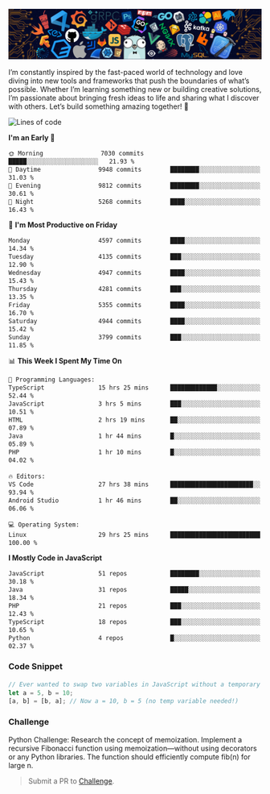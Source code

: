 ![](https://github.com/0x3EF8/0x3EF8/raw/main/images/header_.png)

I’m constantly inspired by the fast-paced world of technology and love diving into new tools and frameworks that push the boundaries of what’s possible. Whether I’m learning something new or building creative solutions, I’m passionate about bringing fresh ideas to life and sharing what I discover with others. Let’s build something amazing together! 🚀

<!--START_SECTION:header-->
![Lines of code](https://img.shields.io/badge/From%20Hello%20World%20I%27ve%20Written-23.1%20million%20lines%20of%20code-blue)

**I'm an Early 🐤** 

```text
🌞 Morning                7030 commits        █████░░░░░░░░░░░░░░░░░░░░   21.93 % 
🌆 Daytime                9948 commits        ████████░░░░░░░░░░░░░░░░░   31.03 % 
🌃 Evening                9812 commits        ████████░░░░░░░░░░░░░░░░░   30.61 % 
🌙 Night                  5268 commits        ████░░░░░░░░░░░░░░░░░░░░░   16.43 % 
```
📅 **I'm Most Productive on Friday** 

```text
Monday                   4597 commits        ████░░░░░░░░░░░░░░░░░░░░░   14.34 % 
Tuesday                  4135 commits        ███░░░░░░░░░░░░░░░░░░░░░░   12.90 % 
Wednesday                4947 commits        ████░░░░░░░░░░░░░░░░░░░░░   15.43 % 
Thursday                 4281 commits        ███░░░░░░░░░░░░░░░░░░░░░░   13.35 % 
Friday                   5355 commits        ████░░░░░░░░░░░░░░░░░░░░░   16.70 % 
Saturday                 4944 commits        ████░░░░░░░░░░░░░░░░░░░░░   15.42 % 
Sunday                   3799 commits        ███░░░░░░░░░░░░░░░░░░░░░░   11.85 % 
```


📊 **This Week I Spent My Time On** 

```text
💬 Programming Languages: 
TypeScript               15 hrs 25 mins      █████████████░░░░░░░░░░░░   52.44 % 
JavaScript               3 hrs 5 mins        ███░░░░░░░░░░░░░░░░░░░░░░   10.51 % 
HTML                     2 hrs 19 mins       ██░░░░░░░░░░░░░░░░░░░░░░░   07.89 % 
Java                     1 hr 44 mins        █░░░░░░░░░░░░░░░░░░░░░░░░   05.89 % 
PHP                      1 hr 10 mins        █░░░░░░░░░░░░░░░░░░░░░░░░   04.02 % 

🔥 Editors: 
VS Code                  27 hrs 38 mins      ███████████████████████░░   93.94 % 
Android Studio           1 hr 46 mins        ██░░░░░░░░░░░░░░░░░░░░░░░   06.06 % 

💻 Operating System: 
Linux                    29 hrs 25 mins      █████████████████████████   100.00 % 
```

**I Mostly Code in JavaScript** 

```text
JavaScript               51 repos            ████████░░░░░░░░░░░░░░░░░   30.18 % 
Java                     31 repos            █████░░░░░░░░░░░░░░░░░░░░   18.34 % 
PHP                      21 repos            ███░░░░░░░░░░░░░░░░░░░░░░   12.43 % 
TypeScript               18 repos            ███░░░░░░░░░░░░░░░░░░░░░░   10.65 % 
Python                   4 repos             █░░░░░░░░░░░░░░░░░░░░░░░░   02.37 % 
```




<!--END_SECTION:header-->

<!--START_SECTION:footer-->
### Code Snippet
```js
// Ever wanted to swap two variables in JavaScript without a temporary variable? Here's a quirky one-liner!
let a = 5, b = 10;
[a, b] = [b, a]; // Now a = 10, b = 5 (no temp variable needed!)
```
### Challenge
Python Challenge: Research the concept of memoization. Implement a recursive Fibonacci function using memoization—without using decorators or any Python libraries. The function should efficiently compute fib(n) for large n.
<!--END_SECTION:footer-->
> Submit a PR to [Challenge](https://github.com/mrepol742/challenge/fork).
